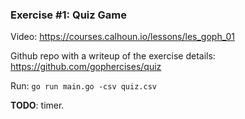 ### Exercise #1: Quiz Game

Video: https://courses.calhoun.io/lessons/les_goph_01

Github repo with a writeup of the exercise details: https://github.com/gophercises/quiz

Run: `go run main.go -csv quiz.csv`

**TODO**: timer.
